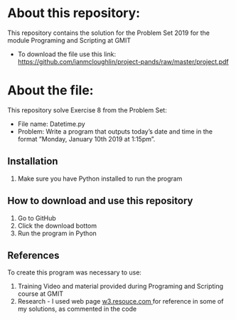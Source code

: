 # About this repository:
This repository contains the solution for the Problem Set 2019 for the module Programing and Scripting at GMIT
- To download the file use this link: https://github.com/ianmcloughlin/project-pands/raw/master/project.pdf

# About the file:
This repository solve Exercise 8 from the Problem Set:
- File name: Datetime.py
- Problem: Write a program that outputs today’s date and time in the format ”Monday, January 10th 2019 at 1:15pm”.

## Installation
1. Make sure you have Python installed to run the program

## How to download and use this repository
1. Go to GitHub
2. Click the download bottom 
3. Run the program in Python 

## References
To create this program was necessary to use: 
1. Training Video and material provided during Programing and Scripting course at GMIT
2. Research - I used web page [w3.resouce.com ](www.w3resource.com) for reference in some of my solutions, as commented in the code
